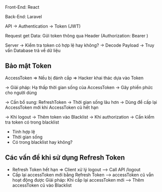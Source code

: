 Front-End: React

Back-End: Laravel

API -> Authentication -> Token (JWT)

Request get Data: Gửi token thông qua Header (Authorization: Bearer <token>)

Server -> Kiểm tra token có hợp lệ hay không? -> Decode Payload -> Truy vấn Database trả về dữ liệu

## Bảo mật Token

AccessToken => Nếu bị đánh cắp => Hacker khai thác dựa vào Token

-> Giải pháp: Hạ thấp thời gian sống của AccessToken -> Gây phiền phức cho người dùng

-> Cần bổ sung: RefreshToken -> Thời gian sống lâu hơn -> Dùng để cấp lại AccessToken mới khi AccessToken cũ hết hạn

-> Khi logout -> Thêm token vào Blacklist -> Khi authorization -> Cần kiểm tra token có trong blacklist

-   Tính hợp lệ
-   Thời gian sống
-   Có trong blacklist hay không?

## Các vấn đề khi sử dụng Refresh Token

-   Refresh Token hết hạn => Client xử lý logout --> Call API /logout
-   Cấp lại accessToken mới bằng Refresh Token --> accessToken cũ vẫn hoạt động được
    Giải pháp: Khi cấp lại accessToken mới --> Thêm accessToken cũ vào Blacklist
